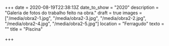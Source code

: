 +++
date = 2020-08-19T22:38:13Z
date_to_show = "2020"
description = "Galeria de fotos do trabalho feito na obra."
draft = true
images = ["/media/obra2-1.jpg", "/media/obra2-3.jpg", "/media/obra2-2.jpg", "/media/obra2-4.jpg", "/media/obra2-5.jpg"]
location = "Ferragudo"
texto = ""
title = "Piscina"

+++
